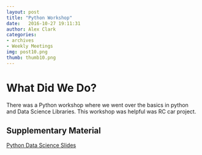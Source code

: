 ```yaml
---
layout: post
title: "Python Workshop"
date: 	2016-10-27 19:11:31
author: Alex Clark
categories:
- archives
- Weekly Meetings
img: post10.png
thumb: thumb10.png
---
```


# What Did We Do?

There was a Python workshop where we went over the basics in python and Data Science Libraries. This workshop was helpful was RC car project.

## Supplementary Material

[Python Data Science Slides](https://drive.google.com/file/d/0B37tPwl37zhON19kMWhEU29ydjQ/view?usp=sharing)

[hampden]: https://github.com/jekyll/jekyll